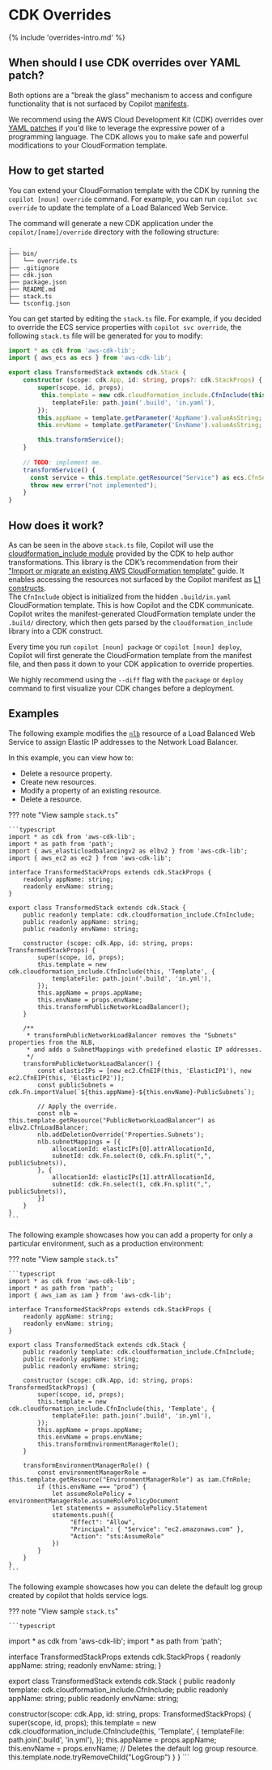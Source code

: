 # CDK Overrides

{% include 'overrides-intro.md' %}

## When should I use CDK overrides over YAML patch?

Both options are a "break the glass" mechanism to access and configure functionality that is not surfaced by Copilot [manifests](../../manifest/overview.en.md).

We recommend using the AWS Cloud Development Kit (CDK) overrides over [YAML patches](./yamlpatch.md) if you'd like to leverage
the expressive power of a programming language. The CDK allows you to make safe and powerful modifications to your CloudFormation template.

## How to get started

You can extend your CloudFormation template with the CDK by running the `copilot [noun] override` command.
For example, you can run `copilot svc override` to update the template of a Load Balanced Web Service.

The command will generate a new CDK application under the `copilot/[name]/override` directory with the following structure:
```console
.
├── bin/
│   └── override.ts
├── .gitignore
├── cdk.json
├── package.json
├── README.md
├── stack.ts
└── tsconfig.json
```

You can get started by editing the `stack.ts` file. For example, if you decided to override the ECS service properties
with `copilot svc override`, the following `stack.ts` file will be generated for you to modify:

```typescript
import * as cdk from 'aws-cdk-lib';
import { aws_ecs as ecs } from 'aws-cdk-lib';

export class TransformedStack extends cdk.Stack {
    constructor (scope: cdk.App, id: string, props?: cdk.StackProps) {
        super(scope, id, props);
         this.template = new cdk.cloudformation_include.CfnInclude(this, 'Template', {
            templateFile: path.join('.build', 'in.yaml'),
        });
        this.appName = template.getParameter('AppName').valueAsString;
        this.envName = template.getParameter('EnvName').valueAsString;

        this.transformService();
    }
 
    // TODO: implement me.
    transformService() {
      const service = this.template.getResource("Service") as ecs.CfnService;
      throw new error("not implemented");
    }
}
```

## How does it work?

As can be seen in the above `stack.ts` file, Copilot will use the [cloudformation_include module](https://docs.aws.amazon.com/cdk/api/v2/docs/aws-cdk-lib.cloudformation_include-readme.html) 
provided by the CDK to help author transformations. This library is the CDK’s recommendation from their 
["Import or migrate an existing AWS CloudFormation template"](https://docs.aws.amazon.com/cdk/v2/guide/use_cfn_template.html) guide. It enables accessing the resources not surfaced by the Copilot manifest as 
[L1 constructs](https://docs.aws.amazon.com/cdk/v2/guide/constructs.html).  
The `CfnInclude` object is initialized from the hidden `.build/in.yaml` CloudFormation template. 
This is how Copilot and the CDK communicate. 
Copilot writes the manifest-generated CloudFormation template under the `.build/` directory, 
which then gets parsed by the `cloudformation_include` library into a CDK construct.

Every time you run `copilot [noun] package` or `copilot [noun] deploy`, Copilot will first generate the CloudFormation template 
from the manifest file, and then pass it down to your CDK application to override properties.

We highly recommend using the `--diff` flag with the `package` or `deploy` command to first visualize your CDK changes before a deployment.

## Examples

The following example modifies the [`nlb`](../../manifest/lb-web-service.en.md#nlb) resource of a Load Balanced Web Service to
assign Elastic IP addresses to the Network Load Balancer.

In this example, you can view how to:

- Delete a resource property.
- Create new resources.
- Modify a property of an existing resource.
- Delete a resource.

??? note "View sample `stack.ts`"

    ```typescript
    import * as cdk from 'aws-cdk-lib';
    import * as path from 'path';
    import { aws_elasticloadbalancingv2 as elbv2 } from 'aws-cdk-lib';
    import { aws_ec2 as ec2 } from 'aws-cdk-lib';
    
    interface TransformedStackProps extends cdk.StackProps {
        readonly appName: string;
        readonly envName: string;
    }
    
    export class TransformedStack extends cdk.Stack {
        public readonly template: cdk.cloudformation_include.CfnInclude;
        public readonly appName: string;
        public readonly envName: string;
    
        constructor (scope: cdk.App, id: string, props: TransformedStackProps) {
            super(scope, id, props);
            this.template = new cdk.cloudformation_include.CfnInclude(this, 'Template', {
                templateFile: path.join('.build', 'in.yml'),
            });
            this.appName = props.appName;
            this.envName = props.envName;
            this.transformPublicNetworkLoadBalancer();
        }
    
        /**
         * transformPublicNetworkLoadBalancer removes the "Subnets" properties from the NLB,
         * and adds a SubnetMappings with predefined elastic IP addresses.
         */
        transformPublicNetworkLoadBalancer() {
            const elasticIPs = [new ec2.CfnEIP(this, 'ElasticIP1'), new ec2.CfnEIP(this, 'ElasticIP2')];
            const publicSubnets = cdk.Fn.importValue(`${this.appName}-${this.envName}-PublicSubnets`);
    
            // Apply the override.
            const nlb = this.template.getResource("PublicNetworkLoadBalancer") as elbv2.CfnLoadBalancer;
            nlb.addDeletionOverride('Properties.Subnets');
            nlb.subnetMappings = [{
                allocationId: elasticIPs[0].attrAllocationId,
                subnetId: cdk.Fn.select(0, cdk.Fn.split(",", publicSubnets)),
            }, {
                allocationId: elasticIPs[1].attrAllocationId,
                subnetId: cdk.Fn.select(1, cdk.Fn.split(",", publicSubnets)),
            }]
        }
    }
    ```

The following example showcases how you can add a property for only a particular environment, such as a production environment:

??? note "View sample `stack.ts`"

    ```typescript
    import * as cdk from 'aws-cdk-lib';
    import * as path from 'path';
    import { aws_iam as iam } from 'aws-cdk-lib';
    
    interface TransformedStackProps extends cdk.StackProps {
        readonly appName: string;
        readonly envName: string;
    }
    
    export class TransformedStack extends cdk.Stack {
        public readonly template: cdk.cloudformation_include.CfnInclude;
        public readonly appName: string;
        public readonly envName: string;
    
        constructor (scope: cdk.App, id: string, props: TransformedStackProps) {
            super(scope, id, props);
            this.template = new cdk.cloudformation_include.CfnInclude(this, 'Template', {
                templateFile: path.join('.build', 'in.yml'),
            });
            this.appName = props.appName;
            this.envName = props.envName;
            this.transformEnvironmentManagerRole();
        }
        
        transformEnvironmentManagerRole() {
            const environmentManagerRole = this.template.getResource("EnvironmentManagerRole") as iam.CfnRole;
            if (this.envName === "prod") {
                let assumeRolePolicy = environmentManagerRole.assumeRolePolicyDocument
                let statements = assumeRolePolicy.Statement
                statements.push({
                     "Effect": "Allow",
                     "Principal": { "Service": "ec2.amazonaws.com" },
                     "Action": "sts:AssumeRole"
                })
            }
        }
    }
    ```

The following example showcases how you can delete the default log group created by copilot that holds service logs.

??? note "View sample `stack.ts`"

    ```typescript
import * as cdk from 'aws-cdk-lib';
import * as path from 'path';

interface TransformedStackProps extends cdk.StackProps {
  readonly appName: string;
  readonly envName: string;
}

export class TransformedStack extends cdk.Stack {
  public readonly template: cdk.cloudformation_include.CfnInclude;
  public readonly appName: string;
  public readonly envName: string;

  constructor(scope: cdk.App, id: string, props: TransformedStackProps) {
    super(scope, id, props);
    this.template = new cdk.cloudformation_include.CfnInclude(this, 'Template', {
      templateFile: path.join('.build', 'in.yml'),
    });
    this.appName = props.appName;
    this.envName = props.envName;
    // Deletes the default log group resource.
    this.template.node.tryRemoveChild("LogGroup")
  }
}
    ```
